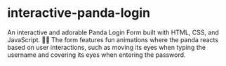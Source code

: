 # interactive-panda-login
An interactive and adorable Panda Login Form built with HTML, CSS, and JavaScript. 🐼✨ The form features fun animations where the panda reacts based on user interactions, such as moving its eyes when typing the username and covering its eyes when entering the password.

